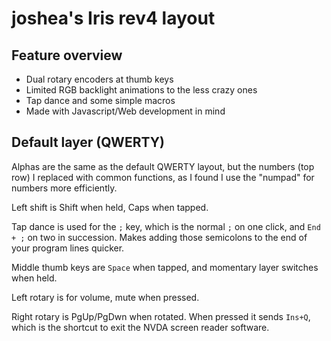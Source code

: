 # joshea's Iris rev4 layout

## Feature overview
- Dual rotary encoders at thumb keys
- Limited RGB backlight animations to the less crazy ones
- Tap dance and some simple macros
- Made with Javascript/Web development in mind

## Default layer (QWERTY)
Alphas are the same as the default QWERTY layout, but the numbers (top row) I replaced with common functions, as I found I use the "numpad" for numbers more efficiently.

Left shift is Shift when held, Caps when tapped.

Tap dance is used for the `;` key, which is the normal `;` on one click, and `End + ;` on two in succession. Makes adding those semicolons to the end of your program lines quicker.

Middle thumb keys are `Space` when tapped, and momentary layer switches when held.

Left rotary is for volume, mute when pressed.

Right rotary is PgUp/PgDwn when rotated. When pressed it sends `Ins+Q`, which is the shortcut to exit the NVDA screen reader software.
